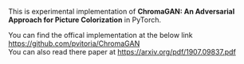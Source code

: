 
This is experimental implementation of **ChromaGAN: An Adversarial Approach for Picture Colorization** in PyTorch.  

You can find the offical implementation at the below link https://github.com/pvitoria/ChromaGAN  
You can also read there paper at https://arxiv.org/pdf/1907.09837.pdf  
